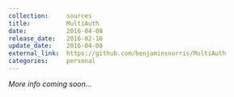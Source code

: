 ```yaml
---
collection:     sources
title:          MultiAuth
date:           2016-04-08
release_date:   2016-02-16
update_date:    2016-04-08
external_link:  https://github.com/benjaminsnorris/MultiAuth
categories:     personal
---
```


_More info coming soon…_
